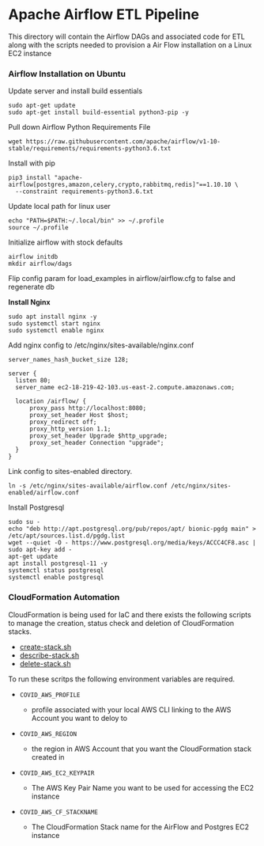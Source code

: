# Apache Airflow ETL Pipeline

This directory will contain the Airflow DAGs and associated code for ETL along with the scripts needed to provision a Air Flow installation on a Linux EC2 instance

### Airflow Installation on Ubuntu

Update server and install build essentials

```
sudo apt-get update
sudo apt-get install build-essential python3-pip -y
```

Pull down Airflow Python Requirements File

```
wget https://raw.githubusercontent.com/apache/airflow/v1-10-stable/requirements/requirements-python3.6.txt
```

Install with pip

```
pip3 install "apache-airflow[postgres,amazon,celery,crypto,rabbitmq,redis]"==1.10.10 \
  --constraint requirements-python3.6.txt
```

Update local path for linux user

```
echo "PATH=$PATH:~/.local/bin" >> ~/.profile
source ~/.profile
```


Initialize airflow with stock defaults

```
airflow initdb
mkdir airflow/dags
```

Flip config param for load_examples in airflow/airflow.cfg to false and regenerate db



__Install Nginx__

```
sudo apt install nginx -y
sudo systemctl start nginx
sudo systemctl enable nginx
```

Add nginx config to /etc/nginx/sites-available/nginx.conf

```
server_names_hash_bucket_size 128;

server {
  listen 80;
  server_name ec2-18-219-42-103.us-east-2.compute.amazonaws.com;

  location /airflow/ {
      proxy_pass http://localhost:8080;
      proxy_set_header Host $host;
      proxy_redirect off;
      proxy_http_version 1.1;
      proxy_set_header Upgrade $http_upgrade;
      proxy_set_header Connection "upgrade";
  }
}
```

Link config to sites-enabled directory.

```
ln -s /etc/nginx/sites-available/airflow.conf /etc/nginx/sites-enabled/airflow.conf
```

Install Postgresql

```
sudo su -
echo "deb http://apt.postgresql.org/pub/repos/apt/ bionic-pgdg main" > /etc/apt/sources.list.d/pgdg.list
wget --quiet -O - https://www.postgresql.org/media/keys/ACCC4CF8.asc | sudo apt-key add -
apt-get update
apt install postgresql-11 -y
systemctl status postgresql
systemctl enable postgresql
```


### CloudFormation Automation

CloudFormation is being used for IaC and there exists the following scripts to manage the creation, status check and deletion of CloudFormation stacks.

- [create-stack.sh](./create-stack.sh)
- [describe-stack.sh](./describe-stack.sh)
- [delete-stack.sh](./delete-stack.sh)

To run these scritps the following environment variables are required.

- `COVID_AWS_PROFILE` 
  - profile associated with your local AWS CLI linking to the AWS Account you want to deloy to

- `COVID_AWS_REGION`
  - the region in AWS Account that you want the CloudFormation stack created in

- `COVID_AWS_EC2_KEYPAIR`
  - The AWS Key Pair Name you want to be used for accessing the EC2 instance

- `COVID_AWS_CF_STACKNAME`
  - The CloudFormation Stack name for the AirFlow and Postgres EC2 instance

